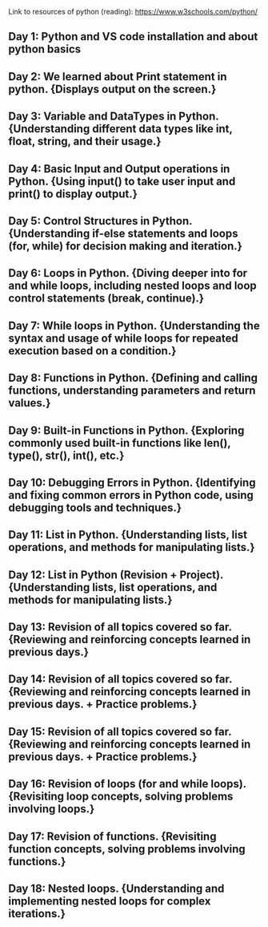 Link to resources of python (reading): https://www.w3schools.com/python/

## Day 1: Python and VS code installation and about python basics

## Day 2: We learned about Print statement in python. {Displays output on the screen.}

## Day 3: Variable and DataTypes in Python. {Understanding different data types like int, float, string, and their usage.}

## Day 4: Basic Input and Output operations in Python. {Using input() to take user input and print() to display output.}

## Day 5: Control Structures in Python. {Understanding if-else statements and loops (for, while) for decision making and iteration.}

## Day 6: Loops in Python. {Diving deeper into for and while loops, including nested loops and loop control statements (break, continue).}

## Day 7: While loops in Python. {Understanding the syntax and usage of while loops for repeated execution based on a condition.}

## Day 8: Functions in Python. {Defining and calling functions, understanding parameters and return values.}

## Day 9: Built-in Functions in Python. {Exploring commonly used built-in functions like len(), type(), str(), int(), etc.}

## Day 10: Debugging Errors in Python. {Identifying and fixing common errors in Python code, using debugging tools and techniques.}

## Day 11: List in Python. {Understanding lists, list operations, and methods for manipulating lists.}

## Day 12: List in Python (Revision + Project). {Understanding lists, list operations, and methods for manipulating lists.}

## Day 13: Revision of all topics covered so far. {Reviewing and reinforcing concepts learned in previous days.}

## Day 14: Revision of all topics covered so far. {Reviewing and reinforcing concepts learned in previous days. + Practice problems.}

## Day 15: Revision of all topics covered so far. {Reviewing and reinforcing concepts learned in previous days. + Practice problems.}

## Day 16: Revision of loops (for and while loops). {Revisiting loop concepts, solving problems involving loops.}
## Day 17: Revision of functions. {Revisiting function concepts, solving problems involving functions.}
## Day 18: Nested loops. {Understanding and implementing nested loops for complex iterations.}